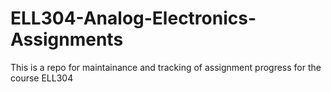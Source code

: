 # ELL304-Analog-Electronics-Assignments
This is a repo for maintainance and tracking of assignment progress for the course ELL304
